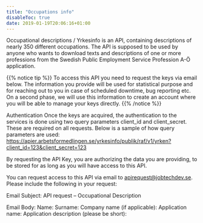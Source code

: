 ```yaml
---
title: "Occupations info"
disableToc: true
date: 2019-01-19T20:06:16+01:00
---
```


Occupational descriptions / Yrkesinfo is an API, containing descriptions of nearly 350 different occupations. The API is supposed to be used by anyone who wants to download texts and descriptions of one or more professions from the Swedish Public Employment Service Profession A-Ö application.

{{% notice tip %}}
To access this API you need to request the keys via email below. The information you provide will be used for statistical purpose and for reaching out to you in case of scheduled downtime, bug reporting etc. On a second phase, we will use this information to create an account where you will be able to manage your keys directly.
{{% /notice %}}

Authentication
Once the keys are acquired, the authentication to the services is done using two query parameters client_id and client_secret. These are required on all requests. Below is a sample of how query parameters are used:
https://apier.arbetsformedlingen.se/yrkesinfo/publik/raf/v1/yrken?client_id=123&client_secret=123

By requesting the API Key, you are authorizing the data you are providing, to be stored for as long as you will have access to this API.

You can request access to this API via email to apirequest@jobtechdev.se. Please include the following in your request:

Email Subject: API request – Occupational Description

Email Body:
Name:
Surname:
Company name (if applicable):
Application name:
Application description (please be short):
